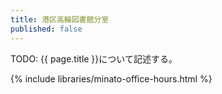 ```yaml
---
title: 港区高輪図書館分室
published: false
---
```


TODO: {{ page.title }}について記述する。

{% include libraries/minato-office-hours.html %}
